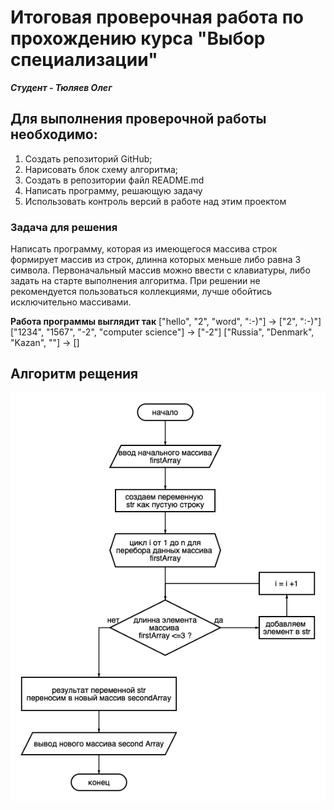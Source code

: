 # Итоговая проверочная работа по прохождению курса "Выбор специализации"
***Студент - Тюляев Олег***

## Для выполнения проверочной работы необходимо:

1. Создать репозиторий GitHub;
2. Нарисовать блок схему алгоритма;
3. Создать в репозитории файл README.md
4. Написать программу, решающую задачу
5. Использовать контроль версий в работе над этим проектом

### Задача для решения
Написать программу, которая из имеющегося массива строк формирует массив из строк, длинна которых меньше либо равна 3 символа. Первоначальный массив можно ввести с клавиатуры, либо задать на старте выполнения алгоритма. 
При решении не рекомендуется пользоваться коллекциями, лучше обойтись исключительно массивами.

**Работа программы выглядит так**
["hello", "2", "word", ":-)"] -> ["2", ":-)"]
["1234", "1567", "-2", "computer science"] -> ["-2"]
["Russia", "Denmark", "Kazan", ""] -> []

## Алгоритм рещения

![блок-схема_для_задачи](diagram-task.png) 